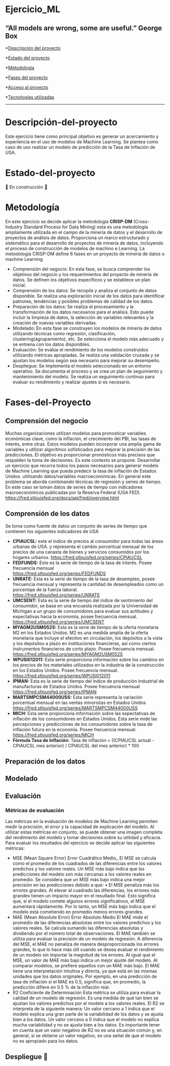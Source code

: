 # Ejercicio_ML
## “All models are wrong, some are useful.” George Box

*[Descripción del proyecto](#Descripción-del-proyecto)

*[Estado del proyecto](#Estado-del-proyecto)

*[Metodología](#Metodología)

*[Fases del proyecto](#Fases-del-proyecto)

*[Acceso al proyecto](#acceso-proyecto)

*[Tecnologías utilizadas](#tecnologías-utilizadas)

---
# Descripción-del-proyecto
Este ejercicio tiene como principal objetivo es generar un acercamiento y experiencia en el uso de modelos de Machine Learning. Se plantea como caso de uso realizar un modelo de predicción de la Tasa de Inflación de USA. 


# Estado-del-proyecto
:construction: En construcción :construction:

# Metodología
En este ejercicio se decide aplicar la metodología __CRISP-DM__ (Cross-Industry Standard Process for Data Mining) esta es una metodología ampliamente utilizada en el campo de la minería de datos y el desarrollo de proyectos de análisis de datos. Proporciona un marco estructurado y sistemático para el desarrollo de proyectos de minería de datos, incluyendo el proceso de construcción de modelos de machino e Learning.
La metodología CRISP-DM define 6 fases en un proyecto de minería de datos o machine Learning
* Comprensión del negocio: En esta fase, se busca comprender los objetivos del negocio y los requerimientos del proyecto de minería de datos. Se definen los objetivos específicos y se establece un plan inicial.
*	Comprensión de los datos: Se recopila y analiza el conjunto de datos disponible. Se realiza una exploración inicial de los datos para identificar patrones, tendencias y posibles problemas de calidad de los datos.
*	Preparación de los datos: Se realiza el procesamiento y la transformación de los datos necesarios para el análisis. Esto puede incluir la limpieza de datos, la selección de variables relevantes y la creación de nuevas variables derivadas.
*	Modelado: En esta fase se construyen los modelos de minería de datos utilizando técnicas como regresión, clasificación, clustering(agrupamiento), etc. Se selecciona el modelo más adecuado y se entrena con los datos disponibles.
*	Evaluación: Se evalúa el rendimiento de los modelos construidos utilizando métricas apropiadas. Se realiza una validación cruzada y se ajustan los modelos según sea necesario para mejorar su desempeño.
*	Despliegue: Se implementa el modelo seleccionado en un entorno operativo. Se documenta el proceso y se crea un plan de seguimiento y mantenimiento del modelo. Se realiza un seguimiento continuo para evaluar su rendimiento y realizar ajustes si es necesario.


# Fases-del-Proyecto
 ## Comprensión del negocio
Muchas organizaciones  utilizan modelos para pronosticar variables económicas clave, como la inflación, el crecimiento del PBI, las tasas de interés, entre otras. Estos modelos pueden incorporar una amplia gama de variables y utilizar algoritmos sofisticados para mejorar la precisión de las predicciones. El objetivo es proporcionar pronósticos más precisos que respalden la toma de decisiones. Es este contexto se propone. Desarrollar un ejercicio que recorra todos los pasos necesarios para generar modelo de Machine Learning que pueda predecir la tasa de inflación de Estados Unidos. utilizando datos/variables macroeconómicas. En general este problema se aborda combinando técnicas de regresión y series de tiempo. En este caso se toman datos de series de tiempo con indicadores macroeconómicos publicadas por la Reserva Federal (USA FED). https://fred.stlouisfed.org/docs/api/fred/overview.html 
 ## Comprensión de los datos
 Se toma como fuente de datos un conjunto de series de tiempo que contienen los siguientes indicadores de USA
* __CPIAUCSL:__ este el índice de precios al consumidor para todas las áreas urbanas de USA. y representa el cambio porcentual mensual de los precios de una canasta de bienes y servicios consumidos por los hogares urbanos.
https://fred.stlouisfed.org/series/CPIAUCSL
* __FEDFUNDS:__ Este es la serie de tiempo de la tasa de interés. Posee frecuencia mensual  
https://fred.stlouisfed.org/series/FEDFUNDS
* __UNRATE:__ Esta es la serie de tiempo de la tasa de desempleo, posee frecuencia mensual y 
representa la cantidad de desempleados como un porcentaje de la fuerza laboral. 
https://fred.stlouisfed.org/series/UNRATE
* __UMCSENT:__ Esta es la serie de tiempo del índice de sentimiento del consumidor, se basa en una encuesta realizada por la Universidad de Michigan a un grupo de consumidores para evaluar sus actitudes y expectativas hacia la economía, posee frecuencia mensual.
https://fred.stlouisfed.org/series/UMCSENT
* __MYAGM2USM052S:__ Esta es la serie de tiempo de la oferta monetaria M2 en los Estados Unidos. M2 es una medida amplia de la oferta monetaria que incluye el efectivo en circulación, los depósitos a la vista y los depósitos a plazo en instituciones financieras, así como ciertos instrumentos financieros de corto plazo. Posee frecuencia mensual. 
https://fred.stlouisfed.org/series/MYAGM2USM052S
* __WPUSI012011:__ Esta serie proporciona información sobre los cambios en los precios de los materiales utilizados en la industria de la construcción en los Estados Unidos. Posee frecuencia mensual. 
https://fred.stlouisfed.org/series/WPUSI012011
* __IPMAN:__ Esta es la serie de tiempo del índice de producción industrial de manufacturas de Estados Unidos. Posee frecuencia mensual 
https://fred.stlouisfed.org/series/IPMAN
* __MARTSMPCSM44000USS:__ Esta serie representa la variación porcentual mensual en las ventas minoristas en Estados Unidos
https://fred.stlouisfed.org/series/MARTSMPCSM44000USS
* __MICH:__ Esta serie proporciona información sobre las expectativas de inflación de los consumidores en Estados Unidos. Esta serie mide las percepciones y predicciones de los consumidores sobre la tasa de inflación futura en la economía. Posee frecuencia mensual.
https://fred.stlouisfed.org/series/MICH 
* __Fórmula Tasa de Inflación:__ Tasa de inflación = ((CPIAUCSL actual - CPIAUCSL mes anterior) / CPIAUCSL del mes anterior) * 100 
 ## Preparación de los datos
 ## Modelado
 ## Evaluación
### Métricas de evaluación 
Las métricas en la evaluación de modelos de Machine Learning permiten medir la precisión, el error y la capacidad de explicación del modelo. Al utilizar estas métricas en conjunto, se puede obtener una imagen completa del rendimiento del modelo y tomar decisiones sobre su utilidad y eficacia. Para evaluar los resultados del ejercicio se decide aplicar las siguientes métricas:
* MSE (Mean Square Error) Error Cuadrático Medio_
El MSE se calcula como el promedio de los cuadrados de las diferencias entre los valores predichos y los valores reales. Un MSE más bajo indica que las predicciones del modelo son más cercanas a los valores reales en promedio. Se considera que un MSE más bajo indica una mejor precisión en las predicciones debido a que: • El MSE penaliza más los errores grandes. Al elevar al cuadrado las diferencias, los errores más grandes tienen un impacto mayor en el resultado final. Esto significa que, si el modelo comete algunos errores significativos, el MSE aumentará rápidamente. Por lo tanto, un MSE más bajo indica que el modelo está cometiendo en promedio menos errores grandes.
* MAE (Mean Absolute Error) Error Absoluto Medio
El MAE mide el promedio de las diferencias absolutas entre los valores predichos y los valores reales. Se calcula sumando las diferencias absolutas y dividiendo por el número total de observaciones. El MAE también se utiliza para evaluar la precisión de un modelo de regresión. A diferencia del MSE, el MAE no penaliza de manera desproporcionada los errores grandes, lo que lo hace más útil cuando se desea evaluar el rendimiento de un modelo sin importar la magnitud de los errores. Al igual que el MSE, un valor de MAE más bajo indica un mejor ajuste del modelo. Al comparar modelos, se prefiere aquellos con un MAE más bajo. El MAE tiene una interpretación intuitiva y directa, ya que está en las mismas unidades que los datos originales. Por ejemplo, en una predicción de tasa de inflación si el MAE es 0.5, significa que, en promedio, la predicción difiere en 0.5 % de la inflación real.
* R2 Coeficiente de Determinación
Esta métrica se utiliza para evaluar la calidad de un modelo de regresión. Es una medida de qué tan bien se ajustan los valores predichos por el modelo a los valores reales. El R2 se interpreta de la siguiente manera:
Un valor cercano a 1 indica que el modelo explica una gran parte de la variabilidad de los datos y se ajusta bien a los datos. Un valor cercano a 0 indica que el modelo no explica mucha variabilidad y no se ajusta bien a los datos. Es importante tener en cuenta que un valor negativo de R2 no es una situación común y, en general, si se obtiene un valor negativo, es una señal de que el modelo no es apropiado para los datos.

 ## Despliegue :rocket:
 
